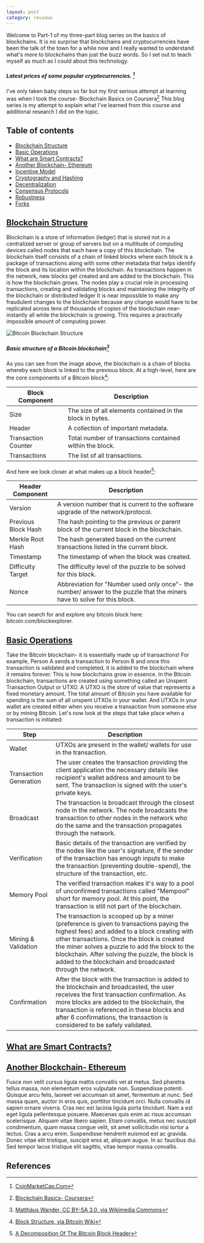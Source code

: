 ```yaml
---
layout: post
category: reviews
---
```


Welcome to Part-1 of my three-part blog series on the basics of blockchains. It is no surprise that blockchains and cryptocurrencies have been the talk of the town for a while now and I really wanted to understand what's more to blockchains than just the buzz words. So I set out to teach myself as much as I could about this technology.

<script type="text/javascript" src="https://files.coinmarketcap.com/static/widget/coinPriceBlock.js"></script><div id="coinmarketcap-widget-coin-price-block" coins="1,1027,825,74" currency="USD" theme="light" transparent="false" show-symbol-logo="true"></div>
##### Latest prices of some popular cryptocurrencies. [^1]

I've only taken baby steps so far but my first serious attempt at learning was when I took the course- Blockchain Basics on Coursera[^2] This blog series is my attempt to explain what I've learned from this course and additional research I did on the topic.

## Table of contents
- [Blockchain Structure](#blockchain-structure)
- [Basic Operations](#basic-operations)
- [What are Smart Contracts?](#smart-contracts)
- [Another Blockchain- Ethereum](#ethereum)
- [Incentive Model](#incentive-model)
- [Cryptography and Hashing](#cryptography-and-hashing)
- [Decentralization](#decentralization)
- [Consensus Protocols](#consensus-protocols)
- [Robustness](#robustness)
- [Forks](#forks)

## [Blockchain Structure](#blockchain-structure)

Blockchain is a store of information (ledger) that is stored not in a centralized server or group of servers but on a multitude of computing devices called nodes that each have a copy of this blockchain. The blockchain itself consists of a chain of linked blocks where each block is a package of transactions along with some other metadata that helps identify the block and its location within the blockchain. As transactions happen in the network, new blocks get created and are added to the blockchain. This is how the blockchain grows. The nodes play a crucial role in processing transactions, creating and validating blocks and maintaining the integrity of the blockchain or distributed ledger It is near impossible to make any fraudulent changes to the blockchain because any change would have to be replicated across tens of thousands of copies of the blockchain near-instantly all while the blockchain is growing. This requires a practically impossible amount of computing power.

![Bitcoin Blockchain Structure](https://adikamath.github.io/assets/images/2021-06-03-blockchain-basics/Bitcoin_Block_Data.png)
##### Basic structure of a Bitcoin blockchain[^3]

As you can see from the image above, the blockchain is a chain of blocks whereby each block is linked to the previous block. At a high-level, here are the core components of a Bitcoin block[^4]:

| Block Component     | Description                                               |
|---------------------|-----------------------------------------------------------|
| Size                | The size of all elements contained in the block in bytes. |
| Header              | A collection of important metadata.                       |
| Transaction Counter | Total number of transactions contained within the block.  |
| Transactions        | The list of all transactions.                             |

And here we look closer at what makes up a block header[^5]:

| Header Component    | Description                                                                                                              |
|---------------------|--------------------------------------------------------------------------------------------------------------------------|
| Version             | A version number that is current to the software upgrade of the network/protocol.                                        |
| Previous Block Hash | The hash pointing to the previous or parent block of the current block in the blockchain.                                |
| Merkle Root Hash    | The hash generated based on the current transactions listed in the current block.                                        |
| Timestamp           | The timestamp of when the block was created.                                                                             |
| Difficulty Target   | The difficulty level of the puzzle to be solved for this block.                                                          |
| Nonce               | Abbreviation for "Number used only once"- the number/ answer to the puzzle that the miners have to solve for this block. |

You can search for and explore any bitcoin block here: bitcoin.com/blockexplorer.


## [Basic Operations](#basic-operations)

Take the Bitcoin blockchain- it is essentially made up of transactions! For example, Person A sends a transaction to Person B and once this transaction is validated and completed, it is added to the blockchain where it remains forever. This is how blockchains grow in essence. In the Bitcoin blockchain, transactions are created using something called an Unspent Transaction Output or UTXO. A UTXO is the store of value that represents a fixed monetary amount. The total amount of Bitcoin you have available for spending is the sum of all unspent UTXOs in your wallet. And UTXOs in your wallet are created either when you receive a transaction from someone else or by mining Bitcoin. Let's now look at the steps that take place when a transaction is initiated:

| Step                     | Description                                                                                                                                                                                                                                                                                                                                                |
|--------------------------|------------------------------------------------------------------------------------------------------------------------------------------------------------------------------------------------------------------------------------------------------------------------------------------------------------------------------------------------------------|
| Wallet                   | UTXOs are present in the wallet/ wallets for use in the transaction.                                                                                                                                                                                                                                                                                       |
| Transaction Generation | The user creates the transaction providing the client application the necessary details like recipient's wallet address and amount to be sent. The transaction is signed with the user's private keys.                                                                                                                                                     |
| Broadcast                | The transaction is broadcast through the closest node in the network. The node broadcasts the transaction to other nodes in the network who do the same and the transaction propagates through the network.                                                                                                                                                |
| Verification             | Basic details of the transaction are verified by the nodes like the user's signature, if the sender of the transaction has enough inputs to make the transaction (preventing double-spend), the structure of the transaction, etc.                                                                                                                         |
| Memory Pool              | The verified transaction makes it's way to a pool of unconfirmed transactions called "Mempool" short for memory pool. At this point, the transaction is still not part of the blockchain.                                                                                                                                                                  |
| Mining & Validation      | The transaction is scooped up by a miner (preference is given to transactions paying the highest fees) and added to a block creating with other transactions. Once the block is created the miner solves a puzzle to add the block to the blockchain. After solving the puzzle, the block is added to the blockchain and broadcasted through the network.  |
| Confirmation             | After the block with the transaction is added to the blockchain and broadcasted, the user receives the first transaction confirmation. As more blocks are added to the blockchain, the transaction is referenced in these blocks and after 6 confirmations, the transaction is considered to be safely validated.                                          |


## [What are Smart Contracts?](#smart-contracts)



## [Another Blockchain- Ethereum](#ethereum)

Fusce non velit cursus ligula mattis convallis vel at metus. Sed pharetra tellus massa, non elementum eros vulputate non. Suspendisse potenti. Quisque arcu felis, laoreet vel accumsan sit amet, fermentum at nunc. Sed massa quam, auctor in eros quis, porttitor tincidunt orci. Nulla convallis id sapien ornare viverra. Cras nec est lacinia ligula porta tincidunt. Nam a est eget ligula pellentesque posuere. Maecenas quis enim ac risus accumsan scelerisque. Aliquam vitae libero sapien. Etiam convallis, metus nec suscipit condimentum, quam massa congue velit, sit amet sollicitudin nisi tortor a lectus. Cras a arcu enim. Suspendisse hendrerit euismod est ac gravida. Donec vitae elit tristique, suscipit eros at, aliquam augue. In ac faucibus dui. Sed tempor lacus tristique elit sagittis, vitae tempor massa convallis.

## References

[^1]: [CoinMarketCap.Com](https://www.coinmarketcap.com)
[^2]: [Blockchain Basics- Coursera](https://www.coursera.org/learn/blockchain-basics)
[^3]: [Matthäus Wander, CC BY-SA 3.0, via Wikimedia Commons](<https://creativecommons.org/licenses/by-sa/3.0>)
[^4]: [Block Structure, via Bitcoin Wiki](https://en.bitcoin.it/wiki/Block)
[^5]: [A Decomposition Of The Bitcoin Block Header](https://www.datadriveninvestor.com/2019/11/21/a-decomposition-of-the-bitcoin-block-header/)
